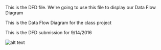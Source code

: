 This is the DFD file. We're going to use this file to display our Data Flow Diagram


This is the Data Flow Diagram for the class project




This is the DFD submission for 9/14/2016

![alt text](https://cloud.githubusercontent.com/assets/21319727/18528887/6e48e598-7a90-11e6-90c3-d3eb8eaf3954.PNG)
